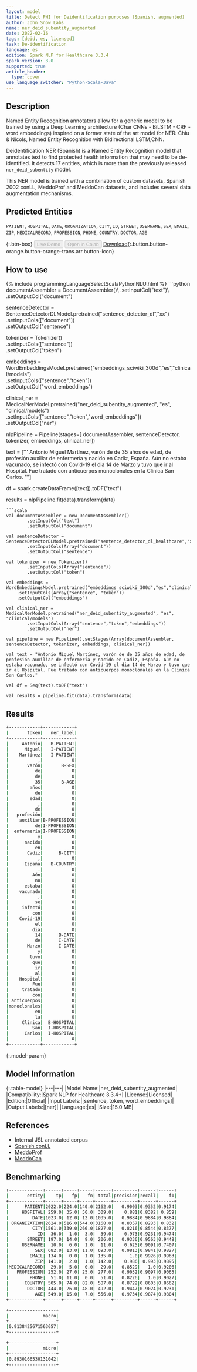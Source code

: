 ```yaml
---
layout: model
title: Detect PHI for Deidentification purposes (Spanish, augmented)
author: John Snow Labs
name: ner_deid_subentity_augmented
date: 2022-02-16
tags: [deid, es, licensed]
task: De-identification
language: es
edition: Spark NLP for Healthcare 3.3.4
spark_version: 3.0
supported: true
article_header:
  type: cover
use_language_switcher: "Python-Scala-Java"
---
```


## Description

Named Entity Recognition annotators allow for a generic model to be trained by using a Deep Learning architecture (Char CNNs - BiLSTM - CRF - word embeddings) inspired on a former state of the art model for NER: Chiu & Nicols, Named Entity Recognition with Bidirectional LSTM,CNN. 

Deidentification NER (Spanish) is a Named Entity Recognition model that annotates text to find protected health information that may need to be de-identified. It detects 17 entities, which is more than the previously released `ner_deid_subentity` model.

This NER model is trained with a combination of custom datasets, Spanish 2002 conLL, MeddoProf and MeddoCan datasets, and includes several data augmentation mechanisms.

## Predicted Entities

`PATIENT`, `HOSPITAL`, `DATE`, `ORGANIZATION`, `CITY`, `ID`, `STREET`, `USERNAME`, `SEX`, `EMAIL`, `ZIP`, `MEDICALRECORD`, `PROFESSION`, `PHONE`, `COUNTRY`, `DOCTOR`, `AGE`

{:.btn-box}
<button class="button button-orange" disabled>Live Demo</button>
<button class="button button-orange" disabled>Open in Colab</button>
[Download](https://s3.amazonaws.com/auxdata.johnsnowlabs.com/clinical/models/ner_deid_subentity_augmented_es_3.3.4_3.0_1645006642756.zip){:.button.button-orange.button-orange-trans.arr.button-icon}

## How to use



<div class="tabs-box" markdown="1">
{% include programmingLanguageSelectScalaPythonNLU.html %}
```python
documentAssembler = DocumentAssembler()\
        .setInputCol("text")\
        .setOutputCol("document")
        
sentenceDetector = SentenceDetectorDLModel.pretrained("sentence_detector_dl","xx")\
        .setInputCols(["document"])\
        .setOutputCol("sentence")

tokenizer = Tokenizer()\
        .setInputCols(["sentence"])\
        .setOutputCol("token")

embeddings = WordEmbeddingsModel.pretrained("embeddings_sciwiki_300d","es","clinical/models")\
	.setInputCols(["sentence","token"])\
	.setOutputCol("word_embeddings")

clinical_ner = MedicalNerModel.pretrained("ner_deid_subentity_augmented", "es", "clinical/models")\
        .setInputCols(["sentence","token","word_embeddings"])\
        .setOutputCol("ner")

nlpPipeline = Pipeline(stages=[
        documentAssembler,
        sentenceDetector,
        tokenizer,
        embeddings,
        clinical_ner])

text = ['''
Antonio Miguel Martínez, varón de de 35 años de edad, de profesión auxiliar de enfermería y nacido en Cadiz, España. Aún no estaba vacunado, se infectó con Covid-19 el dia 14 de Marzo y tuvo que ir al Hospital. Fue tratado con anticuerpos monoclonales en la Clinica San Carlos.
''']

df = spark.createDataFrame([text]).toDF("text")

results = nlpPipeline.fit(data).transform(data)
```
```scala
val documentAssembler = new DocumentAssembler()
        .setInputCol("text")
        .setOutputCol("document")

val sentenceDetector = SentenceDetectorDLModel.pretrained("sentence_detector_dl_healthcare","xx")
        .setInputCols(Array("document"))
        .setOutputCol("sentence")

val tokenizer = new Tokenizer()
        .setInputCols(Array("sentence"))
        .setOutputCol("token")

val embeddings = WordEmbeddingsModel.pretrained("embeddings_sciwiki_300d","es","clinical/models")
    .setInputCols(Array("sentence", "token"))
    .setOutputCol("embeddings")

val clinical_ner = MedicalNerModel.pretrained("ner_deid_subentity_augmented", "es", "clinical/models")
        .setInputCols(Array("sentence","token","embeddings"))
        .setOutputCol("ner")

val pipeline = new Pipeline().setStages(Array(documentAssembler, sentenceDetector, tokenizer, embeddings, clinical_ner))

val text = "Antonio Miguel Martínez, varón de de 35 años de edad, de profesión auxiliar de enfermería y nacido en Cadiz, España. Aún no estaba vacunado, se infectó con Covid-19 el dia 14 de Marzo y tuvo que ir al Hospital. Fue tratado con anticuerpos monoclonales en la Clinica San Carlos."

val df = Seq(text).toDF("text")

val results = pipeline.fit(data).transform(data)
```
</div>

## Results

```bash
+------------+------------+
|       token|   ner_label|
+------------+------------+
|     Antonio|   B-PATIENT|
|      Miguel|   I-PATIENT|
|    Martínez|   I-PATIENT|
|           ,|           O|
|       varón|       B-SEX|
|          de|           O|
|          de|           O|
|          35|       B-AGE|
|        años|           O|
|          de|           O|
|        edad|           O|
|           ,|           O|
|          de|           O|
|   profesión|           O|
|    auxiliar|B-PROFESSION|
|          de|I-PROFESSION|
|  enfermería|I-PROFESSION|
|           y|           O|
|      nacido|           O|
|          en|           O|
|       Cadiz|      B-CITY|
|           ,|           O|
|      España|   B-COUNTRY|
|           .|           O|
|         Aún|           O|
|          no|           O|
|      estaba|           O|
|    vacunado|           O|
|           ,|           O|
|          se|           O|
|     infectó|           O|
|         con|           O|
|    Covid-19|           O|
|          el|           O|
|         dia|           O|
|          14|      B-DATE|
|          de|      I-DATE|
|       Marzo|      I-DATE|
|           y|           O|
|        tuvo|           O|
|         que|           O|
|          ir|           O|
|          al|           O|
|    Hospital|           O|
|         Fue|           O|
|     tratado|           O|
|         con|           O|
| anticuerpos|           O|
|monoclonales|           O|
|          en|           O|
|          la|           O|
|     Clinica|  B-HOSPITAL|
|         San|  I-HOSPITAL|
|      Carlos|  I-HOSPITAL|
|           .|           O|
+------------+------------+
```

{:.model-param}
## Model Information

{:.table-model}
|---|---|
|Model Name:|ner_deid_subentity_augmented|
|Compatibility:|Spark NLP for Healthcare 3.3.4+|
|License:|Licensed|
|Edition:|Official|
|Input Labels:|[sentence, token, word_embeddings]|
|Output Labels:|[ner]|
|Language:|es|
|Size:|15.0 MB|

## References

- Internal JSL annotated corpus
- [Spanish conLL](https://www.clips.uantwerpen.be/conll2002/ner/data/)
- [MeddoProf](https://temu.bsc.es/meddoprof/data/)
- [MeddoCan](https://temu.bsc.es/meddocan/)

## Benchmarking

```bash
+-------------+------+-----+-----+------+---------+------+------+
|       entity|    tp|   fp|   fn| total|precision|recall|    f1|
+-------------+------+-----+-----+------+---------+------+------+
|      PATIENT|2022.0|224.0|140.0|2162.0|   0.9003|0.9352|0.9174|
|     HOSPITAL| 259.0| 35.0| 50.0| 309.0|    0.881|0.8382| 0.859|
|         DATE|1023.0| 12.0| 12.0|1035.0|   0.9884|0.9884|0.9884|
| ORGANIZATION|2624.0|516.0|544.0|3168.0|   0.8357|0.8283| 0.832|
|         CITY|1561.0|339.0|266.0|1827.0|   0.8216|0.8544|0.8377|
|           ID|  36.0|  1.0|  3.0|  39.0|    0.973|0.9231|0.9474|
|       STREET| 197.0| 14.0|  9.0| 206.0|   0.9336|0.9563|0.9448|
|     USERNAME|  10.0|  6.0|  1.0|  11.0|    0.625|0.9091|0.7407|
|          SEX| 682.0| 13.0| 11.0| 693.0|   0.9813|0.9841|0.9827|
|        EMAIL| 134.0|  0.0|  1.0| 135.0|      1.0|0.9926|0.9963|
|          ZIP| 141.0|  2.0|  1.0| 142.0|    0.986| 0.993|0.9895|
|MEDICALRECORD|  29.0|  5.0|  0.0|  29.0|   0.8529|   1.0|0.9206|
|   PROFESSION| 252.0| 27.0| 25.0| 277.0|   0.9032|0.9097|0.9065|
|        PHONE|  51.0| 11.0|  0.0|  51.0|   0.8226|   1.0|0.9027|
|      COUNTRY| 505.0| 74.0| 82.0| 587.0|   0.8722|0.8603|0.8662|
|       DOCTOR| 444.0| 26.0| 48.0| 492.0|   0.9447|0.9024|0.9231|
|          AGE| 549.0| 15.0|  7.0| 556.0|   0.9734|0.9874|0.9804|
+-------------+------+-----+-----+------+---------+------+------+

+------------------+
|             macro|
+------------------+
|0.9138425671563657|
+------------------+

+------------------+
|             micro|
+------------------+
|0.8930166530131042|
+------------------+
```